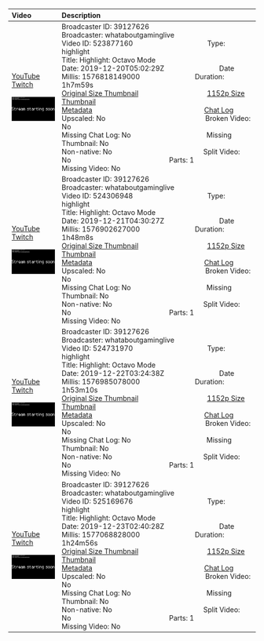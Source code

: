|Video|Description|
|:---|:---|
|[YouTube](https://www.youtube.com/)<br>[Twitch](https://www.twitch.tv/videos/523877160)<br><br>[<img src="../../../../../39127626/videos/thumbnails_1152p/2019/12/1576818149000_2019_12_20T05_02_29Z_39127626_523877160_videos_thumbnails_1152p_thumb523877160-2048x1152.jpg" width="200">](https://www.youtube.com/)|Broadcaster ID: 39127626          Broadcaster: whataboutgaminglive<br>Video ID: 523877160             Type: highlight<br>Title: Highlight: Octavo Mode<br>Date: 2019-12-20T05:02:29Z        Date Millis: 1576818149000        Duration: 1h7m59s<br>[Original Size Thumbnail](../../../../../39127626/videos/thumbnails_orig/2019/12/1576818149000_2019_12_20T05_02_29Z_39127626_523877160_videos_thumbnails_orig_thumb523877160-0x0.jpg)          [1152p Size Thumbnail](../../../../../39127626/videos/thumbnails_1152p/2019/12/1576818149000_2019_12_20T05_02_29Z_39127626_523877160_videos_thumbnails_1152p_thumb523877160-2048x1152.jpg)<br>[Metadata](../../../../../39127626/videos/metadata/2019/12/1576818149000_2019_12_20T05_02_29Z_39127626_523877160_video_metadata.json)                 [Chat Log](../../../../../39127626/videos/chatlogs/2019/12/2019-12-20T05_02_29Z_39127626_523877160_chat.json)<br>Upscaled: No                Broken Video: No<br>Missing Chat Log: No           Missing Thumbnail: No<br>Non-native: No              Split Video: No               Parts: 1<br>Missing Video: No
|[YouTube](https://www.youtube.com/)<br>[Twitch](https://www.twitch.tv/videos/524306948)<br><br>[<img src="../../../../../39127626/videos/thumbnails_1152p/2019/12/1576902627000_2019_12_21T04_30_27Z_39127626_524306948_videos_thumbnails_1152p_thumb524306948-2048x1152.jpg" width="200">](https://www.youtube.com/)|Broadcaster ID: 39127626          Broadcaster: whataboutgaminglive<br>Video ID: 524306948             Type: highlight<br>Title: Highlight: Octavo Mode<br>Date: 2019-12-21T04:30:27Z        Date Millis: 1576902627000        Duration: 1h48m8s<br>[Original Size Thumbnail](../../../../../39127626/videos/thumbnails_orig/2019/12/1576902627000_2019_12_21T04_30_27Z_39127626_524306948_videos_thumbnails_orig_thumb524306948-0x0.jpg)          [1152p Size Thumbnail](../../../../../39127626/videos/thumbnails_1152p/2019/12/1576902627000_2019_12_21T04_30_27Z_39127626_524306948_videos_thumbnails_1152p_thumb524306948-2048x1152.jpg)<br>[Metadata](../../../../../39127626/videos/metadata/2019/12/1576902627000_2019_12_21T04_30_27Z_39127626_524306948_video_metadata.json)                 [Chat Log](../../../../../39127626/videos/chatlogs/2019/12/2019-12-21T04_30_27Z_39127626_524306948_chat.json)<br>Upscaled: No                Broken Video: No<br>Missing Chat Log: No           Missing Thumbnail: No<br>Non-native: No              Split Video: No               Parts: 1<br>Missing Video: No
|[YouTube](https://www.youtube.com/)<br>[Twitch](https://www.twitch.tv/videos/524731970)<br><br>[<img src="../../../../../39127626/videos/thumbnails_1152p/2019/12/1576985078000_2019_12_22T03_24_38Z_39127626_524731970_videos_thumbnails_1152p_thumb524731970-2048x1152.jpg" width="200">](https://www.youtube.com/)|Broadcaster ID: 39127626          Broadcaster: whataboutgaminglive<br>Video ID: 524731970             Type: highlight<br>Title: Highlight: Octavo Mode<br>Date: 2019-12-22T03:24:38Z        Date Millis: 1576985078000        Duration: 1h53m10s<br>[Original Size Thumbnail](../../../../../39127626/videos/thumbnails_orig/2019/12/1576985078000_2019_12_22T03_24_38Z_39127626_524731970_videos_thumbnails_orig_thumb524731970-0x0.jpg)          [1152p Size Thumbnail](../../../../../39127626/videos/thumbnails_1152p/2019/12/1576985078000_2019_12_22T03_24_38Z_39127626_524731970_videos_thumbnails_1152p_thumb524731970-2048x1152.jpg)<br>[Metadata](../../../../../39127626/videos/metadata/2019/12/1576985078000_2019_12_22T03_24_38Z_39127626_524731970_video_metadata.json)                 [Chat Log](../../../../../39127626/videos/chatlogs/2019/12/2019-12-22T03_24_38Z_39127626_524731970_chat.json)<br>Upscaled: No                Broken Video: No<br>Missing Chat Log: No           Missing Thumbnail: No<br>Non-native: No              Split Video: No               Parts: 1<br>Missing Video: No
|[YouTube](https://www.youtube.com/)<br>[Twitch](https://www.twitch.tv/videos/525169676)<br><br>[<img src="../../../../../39127626/videos/thumbnails_1152p/2019/12/1577068828000_2019_12_23T02_40_28Z_39127626_525169676_videos_thumbnails_1152p_thumb525169676-2048x1152.jpg" width="200">](https://www.youtube.com/)|Broadcaster ID: 39127626          Broadcaster: whataboutgaminglive<br>Video ID: 525169676             Type: highlight<br>Title: Highlight: Octavo Mode<br>Date: 2019-12-23T02:40:28Z        Date Millis: 1577068828000        Duration: 1h24m56s<br>[Original Size Thumbnail](../../../../../39127626/videos/thumbnails_orig/2019/12/1577068828000_2019_12_23T02_40_28Z_39127626_525169676_videos_thumbnails_orig_thumb525169676-0x0.jpg)          [1152p Size Thumbnail](../../../../../39127626/videos/thumbnails_1152p/2019/12/1577068828000_2019_12_23T02_40_28Z_39127626_525169676_videos_thumbnails_1152p_thumb525169676-2048x1152.jpg)<br>[Metadata](../../../../../39127626/videos/metadata/2019/12/1577068828000_2019_12_23T02_40_28Z_39127626_525169676_video_metadata.json)                 [Chat Log](../../../../../39127626/videos/chatlogs/2019/12/2019-12-23T02_40_28Z_39127626_525169676_chat.json)<br>Upscaled: No                Broken Video: No<br>Missing Chat Log: No           Missing Thumbnail: No<br>Non-native: No              Split Video: No               Parts: 1<br>Missing Video: No
